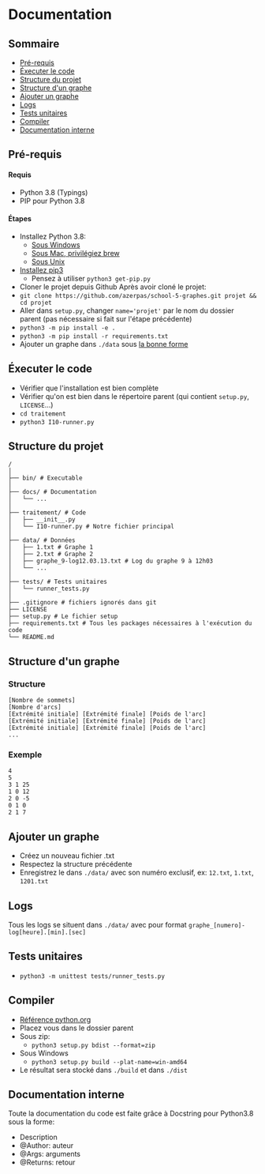 # Documentation

## Sommaire
- [Pré-requis](#pré-requis)
- [Éxecuter le code](#éxecuter-le-code)
- [Structure du projet](#structure-du-projet)
- [Structure d'un graphe](#structure-dun-graphe)
- [Ajouter un graphe](#ajouter-un-graphe)
- [Logs](#logs)
- [Tests unitaires](#tests-unitaires)
- [Compiler](#compiler)
- [Documentation interne](#documentation-interne)

## Pré-requis
#### Requis
- Python 3.8 (Typings)
- PIP pour Python 3.8
#### Étapes
- Installez Python 3.8:
    - [Sous Windows](https://www.python.org/downloads/release/python-380/)
    - [Sous Mac, privilégiez brew](https://formulae.brew.sh/formula/python@3.8)
    - [Sous Unix](https://docs.python-guide.org/starting/install3/linux/)
- [Installez pip3](https://pip.pypa.io/en/stable/installing/)
    - Pensez à utiliser `python3 get-pip.py`
- Cloner le projet depuis Github
Après avoir cloné le projet:     
- `git clone https://github.com/azerpas/school-5-graphes.git projet && cd projet`
- Aller dans `setup.py`, changer `name='projet'` par le nom du dossier parent (pas nécessaire si fait sur l'étape précédente)    
- `python3 -m pip install -e .`
- `python3 -m pip install -r requirements.txt`
- Ajouter un graphe dans `./data` sous [la bonne forme](#structure-dun-graphe)

## Éxecuter le code

- Vérifier que l'installation est bien complète
- Vérifier qu'on est bien dans le répertoire parent (qui contient `setup.py`, `LICENSE`...)
- `cd traitement`
- `python3 I10-runner.py`

## Structure du projet
```
/
│
├── bin/ # Executable
│
├── docs/ # Documentation
│   └── ... 
│
├── traitement/ # Code
│   ├── __init__.py
│   └── I10-runner.py # Notre fichier principal
│
├── data/ # Données
│   ├── 1.txt # Graphe 1
│   ├── 2.txt # Graphe 2
│   ├── graphe_9-log12.03.13.txt # Log du graphe 9 à 12h03
│   └── ...
│
├── tests/ # Tests unitaires
│   └── runner_tests.py
│
├── .gitignore # fichiers ignorés dans git
├── LICENSE
├── setup.py # Le fichier setup
├── requirements.txt # Tous les packages nécessaires à l'exécution du code
└── README.md
```

## Structure d'un graphe
### Structure
```
[Nombre de sommets]
[Nombre d'arcs]
[Extrémité initiale] [Extrémité finale] [Poids de l'arc]
[Extrémité initiale] [Extrémité finale] [Poids de l'arc]
[Extrémité initiale] [Extrémité finale] [Poids de l'arc]
...
```

### Exemple
```
4
5
3 1 25
1 0 12
2 0 -5
0 1 0
2 1 7
```

## Ajouter un graphe
- Créez un nouveau fichier .txt
- Respectez la structure précédente
- Enregistrez le dans `./data/` avec son numéro exclusif, ex: `12.txt`, `1.txt`, `1201.txt`

## Logs
Tous les logs se situent dans `./data/` avec pour format `graphe_[numero]-log[heure].[min].[sec]`

## Tests unitaires
- `python3 -m unittest tests/runner_tests.py`

## Compiler
- [Référence python.org](https://docs.python.org/fr/3/distutils/builtdist.html)
- Placez vous dans le dossier parent
- Sous zip:
    - `python3 setup.py bdist --format=zip`
- Sous Windows
    - `python3 setup.py build --plat-name=win-amd64`
- Le résultat sera stocké dans `./build` et dans `./dist`

## Documentation interne
Toute la documentation du code est faite grâce à Docstring pour Python3.8 sous la forme:
- Description
- @Author: auteur
- @Args: arguments
- @Returns: retour